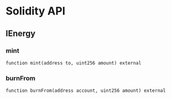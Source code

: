 # Solidity API

## IEnergy

### mint

```solidity
function mint(address to, uint256 amount) external
```

### burnFrom

```solidity
function burnFrom(address account, uint256 amount) external
```

